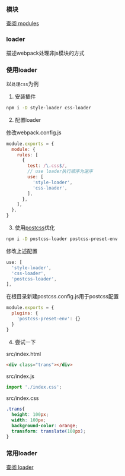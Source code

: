 ### 模块
[查阅 modules](https://webpack.js.org/concepts/modules/)

### loader
描述webpack处理非js模块的方式

### 使用loader
以```处理css```为例

1. 安装插件

```bash
npm i -D style-loader css-loader
```
2. 配置loader

修改webpack.config.js
```js
module.exports = {
  module: {
    rules: [
      {
        test: /\.css$/,
        // use loader执行顺序为逆序
        use: [
          'style-loader',
          'css-loader',
        ],
      },
    ],
  },
}
```
3. 使用[postcss](https://postcss.org/)优化

```bash
npm i -D postcss-loader postcss-preset-env
```
修改上述配置
```js
use: [
  'style-loader',
  'css-loader',
  'postcss-loader',
],
```
在根目录新建postcss.config.js用于postcss配置
```js
module.exports = {
  plugins: {
    'postcss-preset-env': {}
  }
}
```
4. 尝试一下  

src/index.html
```html
<div class="trans"></div>
```
src/index.js
```js
import './index.css';
```
src/index.css
```css
.trans{
  height: 100px;
  width: 100px;
  background-color: orange;
  transform: translate(100px); 
}
```



### 常用loader
[查阅 loader](https://webpack.js.org/loaders/)  